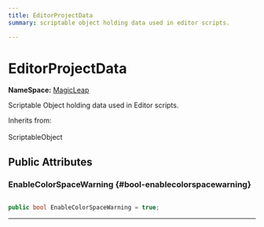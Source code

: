 ```yaml
---
title: EditorProjectData
summary: scriptable object holding data used in editor scripts. 

---
```


# EditorProjectData



**NameSpace:** 
[MagicLeap](/versioned_docs/version-14-Jun-2023/unity-api/api/MagicLeap/MagicLeap.md) 


Scriptable Object holding data used in Editor scripts.   


Inherits from: <br></br>ScriptableObject




## Public Attributes

### EnableColorSpaceWarning {#bool-enablecolorspacewarning}

```csharp

public bool EnableColorSpaceWarning = true;

```






-----------

